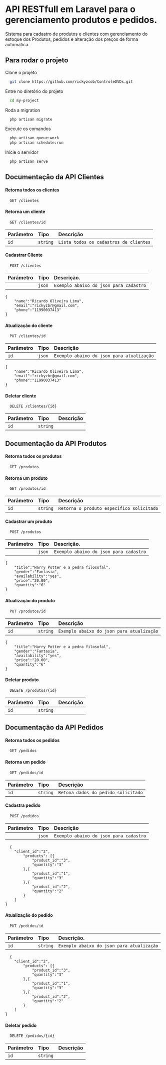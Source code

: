 
# API RESTfull em Laravel para o gerenciamento produtos e pedidos.

Sistema para cadastro de produtos e clientes com gerenciamento do estoque dos Produtos, pedidos e alteração dos preços de forma automatica.


## Para rodar o projeto

Clone o projeto

```bash
  git clone https://github.com/rickyzcob/ControleDVDs.git
```

Entre no diretório do projeto

```bash
  cd my-project
```

Roda a migration

```bash
  php artisan migrate
```

Execute os comandos

```bash
  php artisan queue:work
  php artisan schedule:run
```

Inicie o servidor

```bash
  php artisan serve
```


## Documentação da API Clientes

#### Retorna todos os clientes

```http
  GET /clientes
```


#### Retorna um cliente 

```http
  GET /clientes/id
```

| Parâmetro   | Tipo       | Descrição                                   |
| :---------- | :--------- | :------------------------------------------ |
| `id`      | `string` | `Lista todos os cadastros de clientes` |


#### Cadastrar Cliente

```http
  POST /clientes
```

| Parâmetro   | Tipo       |Descrição.                           |
| :---------- | :--------- | :---------------------------------- |
|  | `json` | `Exemplo abaixo do json para cadastro`|

```http
{
    "name":"Ricardo Oliveira Lima", 
    "email":"rickyzbr@gmail.com", 
    "phone":"11990037413"
}
```

#### Atualização do cliente

```http
  PUT /clientes/id
```

| Parâmetro   | Tipo       | Descrição                           |
| :---------- | :--------- | :---------------------------------- |
| `id` | `json` | `Exemplo abaixo do json para atualização` |

```http
{
    "name":"Ricardo Oliveira Lima", 
    "email":"rickyzbr@gmail.com", 
    "phone":"11990037413"
}
```


#### Deletar cliente

```http
  DELETE /clientes/{id}
```

| Parâmetro   | Tipo       | Descrição                           |
| :---------- | :--------- | :---------------------------------- |
| `id`  | `string` | |


## Documentação da API Produtos
#### Retorna todos os produtos

```http
  GET /produtos
```

#### Retorna um produto 

```http
  GET /produtos/id
```

| Parâmetro   | Tipo       | Descrição                                   |
| :---------- | :--------- | :------------------------------------------ |
| `id`      | `string` | `Retorna o produto específico solicitado` |

#### Cadastrar um produto

```http
  POST /produtos
```

| Parâmetro   | Tipo       |Descrição.                           |
| :---------- | :--------- | :---------------------------------- |
|  | `json` | `Exemplo abaixo do json para cadastro` |

```http
{
    "title":"Harry Potter e a pedra filosofal", 
    "gender":"Fantasia", 
    "availability":"yes",
    "price":"20.00",
    "quantity":"6"
}
```

#### Atualização do produto

```http
  PUT /produtos/id
```

| Parâmetro   | Tipo       | Descrição                           |
| :---------- | :--------- | :---------------------------------- |
| `id` | `string` | `Exemplo abaixo do json para atualização` |

```http
{
    "title":"Harry Potter e a pedra filosofal", 
    "gender":"Fantasia", 
    "availability":"yes",
    "price":"20.00",
    "quantity":"6"
}
```

#### Deletar produto

```http
  DELETE /produtos/{id}
```

| Parâmetro   | Tipo       | Descrição                           |
| :---------- | :--------- | :---------------------------------- |
| `id`  | `string` | |



## Documentação da API Pedidos
#### Retorna todos os pedidos

```http
  GET /pedidos
```

#### Retorna um pedido 

```http
  GET /pedidos/id
```

| Parâmetro   | Tipo       | Descrição                                   |
| :---------- | :--------- | :------------------------------------------ |
| `id`      | `string` | `Retona dados do pedido solicitado` |

#### Cadastra pedido 
```http
  POST /pedidos
```

| Parâmetro   | Tipo       |Descrição                           |
| :---------- | :--------- | :---------------------------------- |
|  | `json` |`Exemplo abaixo do json para cadastro` |

```http
  {
    "client_id":"2",
        "products": [{
            "product_id":"3", 
            "quantity":"3"
        },{
            "product_id":"1", 
            "quantity":"3"
        },{
            "product_id":"2", 
            "quantity":"2"
        }
    ]
}
```


#### Atualização do pedido

```http
  PUT /pedidos/id
```

| Parâmetro   | Tipo       | Descrição.                           |
| :---------- | :--------- | :---------------------------------- |
| `id` | `string` | `Exemplo abaixo do json para atualização`|

```http
  {
    "client_id":"2",
        "products": [{
            "product_id":"3", 
            "quantity":"3"
        },{
            "product_id":"1", 
            "quantity":"3"
        },{
            "product_id":"2", 
            "quantity":"2"
        }
    ]
}
```

#### Deletar pedido

```http
  DELETE /pedidos/{id}
```

| Parâmetro   | Tipo       | Descrição                           |
| :---------- | :--------- | :---------------------------------- |
| `id`  | `string` | |
